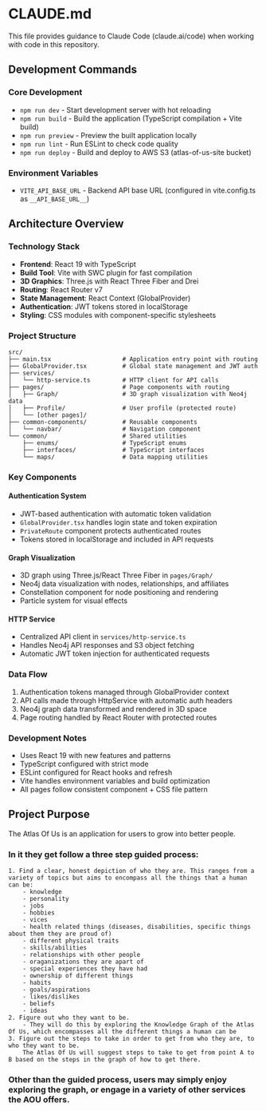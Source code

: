 # CLAUDE.md

This file provides guidance to Claude Code (claude.ai/code) when working with code in this repository.

## Development Commands

### Core Development
- `npm run dev` - Start development server with hot reloading
- `npm run build` - Build the application (TypeScript compilation + Vite build)
- `npm run preview` - Preview the built application locally
- `npm run lint` - Run ESLint to check code quality
- `npm run deploy` - Build and deploy to AWS S3 (atlas-of-us-site bucket)

### Environment Variables
- `VITE_API_BASE_URL` - Backend API base URL (configured in vite.config.ts as `__API_BASE_URL__`)

## Architecture Overview

### Technology Stack
- **Frontend**: React 19 with TypeScript
- **Build Tool**: Vite with SWC plugin for fast compilation
- **3D Graphics**: Three.js with React Three Fiber and Drei
- **Routing**: React Router v7
- **State Management**: React Context (GlobalProvider)
- **Authentication**: JWT tokens stored in localStorage
- **Styling**: CSS modules with component-specific stylesheets

### Project Structure
```
src/
├── main.tsx                    # Application entry point with routing
├── GlobalProvider.tsx          # Global state management and JWT auth
├── services/
│   └── http-service.ts         # HTTP client for API calls
├── pages/                      # Page components with routing
│   ├── Graph/                  # 3D graph visualization with Neo4j data
│   ├── Profile/                # User profile (protected route)
│   └── [other pages]/
├── common-components/          # Reusable components
│   └── navbar/                 # Navigation component
└── common/                     # Shared utilities
    ├── enums/                  # TypeScript enums
    ├── interfaces/             # TypeScript interfaces
    └── maps/                   # Data mapping utilities
```

### Key Components

#### Authentication System
- JWT-based authentication with automatic token validation
- `GlobalProvider.tsx` handles login state and token expiration
- `PrivateRoute` component protects authenticated routes
- Tokens stored in localStorage and included in API requests

#### Graph Visualization
- 3D graph using Three.js/React Three Fiber in `pages/Graph/`
- Neo4j data visualization with nodes, relationships, and affiliates
- Constellation component for node positioning and rendering
- Particle system for visual effects

#### HTTP Service
- Centralized API client in `services/http-service.ts`
- Handles Neo4j API responses and S3 object fetching
- Automatic JWT token injection for authenticated requests

### Data Flow
1. Authentication tokens managed through GlobalProvider context
2. API calls made through HttpService with automatic auth headers
3. Neo4j graph data transformed and rendered in 3D space
4. Page routing handled by React Router with protected routes

### Development Notes
- Uses React 19 with new features and patterns
- TypeScript configured with strict mode
- ESLint configured for React hooks and refresh
- Vite handles environment variables and build optimization
- All pages follow consistent component + CSS file pattern

## Project Purpose
The Atlas Of Us is an application for users to grow into better people. 

### In it they get follow a three step guided process:
    1. Find a clear, honest depiction of who they are. This ranges from a variety of topics but aims to encompass all the things that a human can be:
        - knowledge
        - personality
        - jobs
        - hobbies
        - vices
        - health related things (diseases, disabilities, specific things about them they are proud of)
        - different physical traits
        - skills/abilities
        - relationships with other people
        - oraganizations they are apart of
        - special experiences they have had
        - ownership of different things
        - habits
        - goals/aspirations
        - likes/dislikes
        - beliefs
        - ideas
    2. Figure out who they want to be.
        - They will do this by exploring the Knowledge Graph of the Atlas Of Us, which encompasses all the different things a human can be
    3. Figure out the steps to take in order to get from who they are, to who they want to be.
        The Atlas Of Us will suggest steps to take to get from point A to B based on the steps in the graph of how to get there.

### Other than the guided process, users may simply enjoy exploring the graph, or engage in a variety of other services the AOU offers.